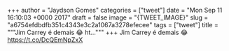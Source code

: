 
+++
author = "Jaydson Gomes"
categories = ["tweet"]
date = "Mon Sep 11 16:10:03 +0000 2017"
draft = false
image = "{TWEET_IMAGE}"
slug = "a6754efdbdfb351c4343e3c2a1067a3278efecee"
tags = ["tweet"]
title = """Jim Carrey é demais 😂 ht..."""
+++
Jim Carrey é demais 😂 https://t.co/DcQEmNpZxX
